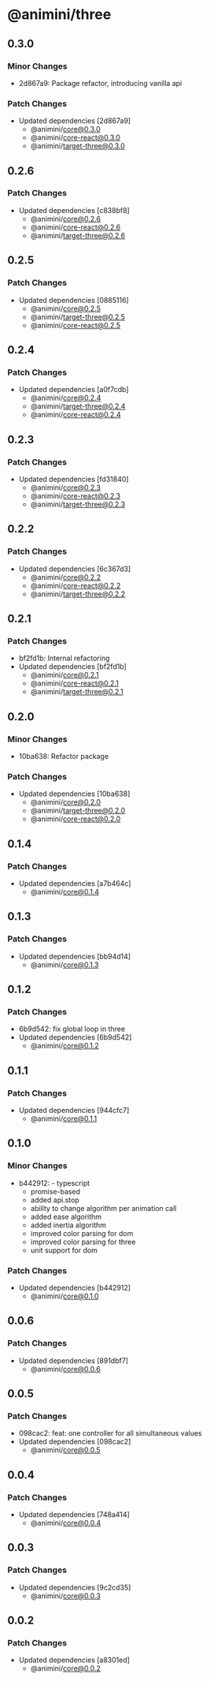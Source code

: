 # @animini/three

## 0.3.0

### Minor Changes

- 2d867a9: Package refactor, introducing vanilla api

### Patch Changes

- Updated dependencies [2d867a9]
  - @animini/core@0.3.0
  - @animini/core-react@0.3.0
  - @animini/target-three@0.3.0

## 0.2.6

### Patch Changes

- Updated dependencies [c838bf8]
  - @animini/core@0.2.6
  - @animini/core-react@0.2.6
  - @animini/target-three@0.2.6

## 0.2.5

### Patch Changes

- Updated dependencies [0885116]
  - @animini/core@0.2.5
  - @animini/target-three@0.2.5
  - @animini/core-react@0.2.5

## 0.2.4

### Patch Changes

- Updated dependencies [a0f7cdb]
  - @animini/core@0.2.4
  - @animini/target-three@0.2.4
  - @animini/core-react@0.2.4

## 0.2.3

### Patch Changes

- Updated dependencies [fd31840]
  - @animini/core@0.2.3
  - @animini/core-react@0.2.3
  - @animini/target-three@0.2.3

## 0.2.2

### Patch Changes

- Updated dependencies [6c367d3]
  - @animini/core@0.2.2
  - @animini/core-react@0.2.2
  - @animini/target-three@0.2.2

## 0.2.1

### Patch Changes

- bf2fd1b: Internal refactoring
- Updated dependencies [bf2fd1b]
  - @animini/core@0.2.1
  - @animini/core-react@0.2.1
  - @animini/target-three@0.2.1

## 0.2.0

### Minor Changes

- 10ba638: Refactor package

### Patch Changes

- Updated dependencies [10ba638]
  - @animini/core@0.2.0
  - @animini/target-three@0.2.0
  - @animini/core-react@0.2.0

## 0.1.4

### Patch Changes

- Updated dependencies [a7b464c]
  - @animini/core@0.1.4

## 0.1.3

### Patch Changes

- Updated dependencies [bb94d14]
  - @animini/core@0.1.3

## 0.1.2

### Patch Changes

- 6b9d542: fix global loop in three
- Updated dependencies [6b9d542]
  - @animini/core@0.1.2

## 0.1.1

### Patch Changes

- Updated dependencies [944cfc7]
  - @animini/core@0.1.1

## 0.1.0

### Minor Changes

- b442912: - typescript
  - promise-based
  - added api.stop
  - ability to change algorithm per animation call
  - added ease algorithm
  - added inertia algorithm
  - improved color parsing for dom
  - improved color parsing for three
  - unit support for dom

### Patch Changes

- Updated dependencies [b442912]
  - @animini/core@0.1.0

## 0.0.6

### Patch Changes

- Updated dependencies [891dbf7]
  - @animini/core@0.0.6

## 0.0.5

### Patch Changes

- 098cac2: feat: one controller for all simultaneous values
- Updated dependencies [098cac2]
  - @animini/core@0.0.5

## 0.0.4

### Patch Changes

- Updated dependencies [748a414]
  - @animini/core@0.0.4

## 0.0.3

### Patch Changes

- Updated dependencies [9c2cd35]
  - @animini/core@0.0.3

## 0.0.2

### Patch Changes

- Updated dependencies [a8301ed]
  - @animini/core@0.0.2
